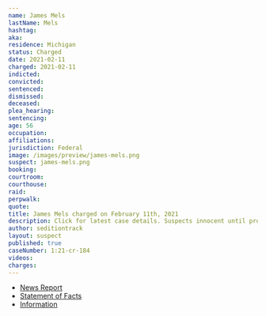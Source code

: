```yaml
---
name: James Mels
lastName: Mels
hashtag:
aka:
residence: Michigan
status: Charged
date: 2021-02-11
charged: 2021-02-11
indicted:
convicted: 
sentenced: 
dismissed: 
deceased:
plea_hearing:
sentencing:
age: 56
occupation:
affiliations:
jurisdiction: Federal
image: /images/preview/james-mels.png
suspect: james-mels.png
booking:
courtroom:
courthouse:
raid:
perpwalk:
quote:
title: James Mels charged on February 11th, 2021
description: Click for latest case details. Suspects innocent until proven guilty.
author: seditiontrack
layout: suspect
published: true
caseNumber: 1:21-cr-184
videos:
charges:
---
```

- [News Report](https://www.freep.com/story/news/local/michigan/macomb/2021/02/11/us-capitol-riot-james-mels-michigan/6721642002/)
- [Statement of Facts](https://www.justice.gov/doj/case-multi-defendant/file/1366576/download)
- [Information](https://www.justice.gov/usao-dc/case-multi-defendant/file/1377811/download)
